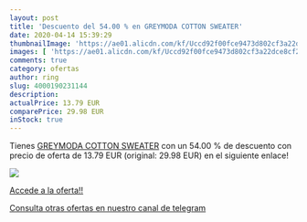 ```yaml
---
layout: post
title: 'Descuento del 54.00 % en GREYMODA COTTON SWEATER'
date: 2020-04-14 15:39:29
thumbnailImage: 'https://ae01.alicdn.com/kf/Uccd92f00fce9473d802cf3a22dce8cf2v/GREYMODA-COTTON-SWEATER.jpg_350x350._SL200_.jpg'
images: [ 'https://ae01.alicdn.com/kf/Uccd92f00fce9473d802cf3a22dce8cf2v/GREYMODA-COTTON-SWEATER.jpg_350x350._SL200_.jpg' ]
comments: true
category: ofertas
author: ring
slug: 4000190231144
description:
actualPrice: 13.79 EUR
comparePrice: 29.98 EUR
inStock: true
---
```


Tienes [GREYMODA COTTON SWEATER](https://www.amazon.com/dp/4000190231144/?tag=redken08-20) con un 54.00 % de descuento con precio de oferta de 13.79 EUR (original: 29.98 EUR) en el siguiente enlace!

[![](https://ae01.alicdn.com/kf/Uccd92f00fce9473d802cf3a22dce8cf2v/GREYMODA-COTTON-SWEATER.jpg_350x350._SL200_.jpg)](https://www.amazon.com/dp/4000190231144/?tag=redken08-20)

[Accede a la oferta!!](https://www.amazon.com/dp/4000190231144/?tag=redken08-20)

[Consulta otras ofertas en nuestro canal de telegram](https://t.me/s/ofertas25)
